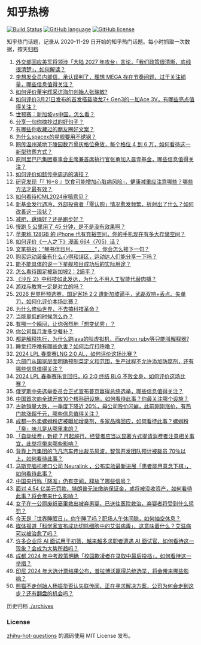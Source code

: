 # 知乎热榜
[![Build Status](https://github.com/ToWeLong/zhihu-hot-questions/workflows/CI/badge.svg)](https://github.com/ToWeLong/zhihu-hot-questions/actions)
[![GitHub language](https://img.shields.io/badge/language-golang-orange.svg)](https://golang.org/)
[![GitHub license](https://img.shields.io/github/license/ToWeLong/zhihu-hot-questions)](https://github.com/ToWeLong/zhihu-hot-questions/blob/main/LICENSE)

知乎热门话题，记录从 2020-11-29 日开始的知乎热门话题。每小时抓取一次数据，按天[归档](./archives)

<!-- BEGIN -->

1. [外交部回应美军将领涉「大陆 2027 年攻台」言论，「我们政策很清晰，底线很清楚」，如何解读？](https://www.zhihu.com/question/649500157)
1. [李想发全员内部信，承认误判了，理想 MEGA 存在节奏问题，过于关注销量，哪些信息值得关注？](https://www.zhihu.com/question/649506461)
1. [如何评价董宇辉采访海尔创始人张瑞敏?](https://www.zhihu.com/question/649262486)
1. [如何评价3月21日发布的首发搭载骁龙7+ Gen3的一加Ace 3V，有哪些亮点值得关注？](https://www.zhihu.com/question/649543249)
1. [世预赛：新加坡vs中国，怎么看？](https://www.zhihu.com/question/649467984)
1. [分享一句你摘抄过的好句子？](https://www.zhihu.com/question/649442261)
1. [有哪些你收藏过的朋友圈好文案？](https://www.zhihu.com/question/647291899)
1. [为什么spacex的星舰要用不锈钢？](https://www.zhihu.com/question/406813026)
1. [网传温州某地下陵园数万骨灰格位叠放，每个格位 4 到 6 万，如何看待这一新型殡葬方式？](https://www.zhihu.com/question/649355145)
1. [原阿里巴巴集团董事会主席兼首席执行官张勇加入晨壹基金，哪些信息值得关注？](https://www.zhihu.com/question/649462473)
1. [如何评价如懿传中周迅的演技？](https://www.zhihu.com/question/290971512)
1. [研究发现「『 16+8 』饮食可能增加心脏病风险」，健康减重应注意哪些？哪些方法才最有效？](https://www.zhihu.com/question/649303434)
1. [如何看待ICML2024审稿意见？](https://www.zhihu.com/question/640017811)
1. [新基金发行遇冷，外部投资者「零认购」情况愈发频繁，折射出了什么？如何改善这一现状？](https://www.zhihu.com/question/649496810)
1. [减肥，跳绳好？还是跑步好？](https://www.zhihu.com/question/647277007)
1. [慢跑 5 公里用了 45 分钟，是不是没有效果啊？](https://www.zhihu.com/question/649355783)
1. [苹果称 128GB 的 iPhone 也有充裕空间，你的手机现在有多大存储空间？](https://www.zhihu.com/question/649205881)
1. [如何评价《一人之下》漫画 664（705）话？](https://www.zhihu.com/question/649572597)
1. [文笔挑战：“琴书伴日月，________”，你会怎么接下一句？](https://www.zhihu.com/question/649419578)
1. [购买运动装备有什么心得和误区，运动达人们能分享一下吗？](https://www.zhihu.com/question/649563204)
1. [能不能具体的说一下星舰项目成功后的实际用途？](https://www.zhihu.com/question/649310424)
1. [怎么看待国足被新加坡2：2逼平？](https://www.zhihu.com/question/649564523)
1. [《沙丘 2》中科技如此发达，为什么不用人工智能代替肉搏？](https://www.zhihu.com/question/647871524)
1. [游戏与教育一定是对立的吗？](https://www.zhihu.com/question/645810237)
1. [2026 世界杯预选赛，国足客场 2:2 遭新加坡逼平，武磊双响+丢点、失单刀，如何化评价本场比赛？](https://www.zhihu.com/question/649537476)
1. [为什么修仙世界，不去搞科技革命？](https://www.zhihu.com/question/644225619)
1. [当能量低的时候怎么办？](https://www.zhihu.com/question/644834544)
1. [有哪一个瞬间，让你强烈地「想变优秀」？](https://www.zhihu.com/question/646959699)
1. [你公司每月发多少餐补？](https://www.zhihu.com/question/648159139)
1. [都是解释执行，为什么跑java的叫虚拟机，而python ruby等只能叫解释器?](https://www.zhihu.com/question/647430973)
1. [睡觉打呼噜有哪些危害？如何治疗打呼噜？](https://www.zhihu.com/question/649455035)
1. [2024 LPL 春季赛LNG 2:0 AL，如何评价这场比赛？](https://www.zhihu.com/question/649357836)
1. [六部门从国家层面明确预制菜定义和范围，生产过程不允许添加防腐剂，还有哪些信息值得关注？](https://www.zhihu.com/question/649529586)
1. [2024 LPL 春季赛乐言回归，iG 2:0 终结 BLG 不败金身，如何评价这场比赛？](https://www.zhihu.com/question/645088059)
1. [俄罗斯中央选举委员会正式宣布普京赢得总统选举，哪些信息值得关注？](https://www.zhihu.com/question/649516960)
1. [中国首次向全球开放10个核科研设施，如何看待此事？你最关注哪个设施？](https://www.zhihu.com/question/649316857)
1. [古驰销量大跌，一季度下降近 20%，母公司股价闪崩，此前刚刚涨价，有热门款涨超千元，哪些信息值得关注？](https://www.zhihu.com/question/649438164)
1. [成都一外卖螺蛳粉店被曝加增臭剂，多家品牌回应，如何看待此事？螺蛳粉「臭」味儿是从哪里来的？](https://www.zhihu.com/question/649455931)
1. [「自动续费」新规 7 月起施行，经营者应当以显著方式提请消费者注意相关事宜，此举将带来哪些影响？](https://www.zhihu.com/question/649493562)
1. [背靠上汽集团的飞凡汽车传出裁员风波，智驾开发团队预计被裁员 70％以上，如何看待此事？](https://www.zhihu.com/question/649458752)
1. [马斯克脑机接口公司 Neuralink ，公布实验最新进展「患者能用意念下棋」，如何看待此事？](https://www.zhihu.com/question/649459772)
1. [中国央行称「降准」仍有空间，释放了哪些信号？](https://www.zhihu.com/question/649454774)
1. [面对 4.54 亿美元罚款，特朗普无法缴纳保证金，或将被没收资产，如何看待此事？将会带来什么影响？](https://www.zhihu.com/question/649448439)
1. [女子在一公厕废纸篓里救出被弃男婴，已送往医院救治，弃婴者将受到什么惩罚？](https://www.zhihu.com/question/649450406)
1. [今天是「世界睡眠日」，你午睡了吗？职场人午休间隙，如何抽空休息？](https://www.zhihu.com/question/649118111)
1. [媒体报道「科学家宣布成功切除细胞中的艾滋病毒」，这意味着什么？艾滋病可以被治愈了吗？](https://www.zhihu.com/question/649452127)
1. [许多企业将 AI 面试用于初筛，越来越多求职者遭遇 AI 面试官，如何看待这一现象？会成为大势所趋吗？](https://www.zhihu.com/question/649440119)
1. [成都 2024 年中考政策明确「校园欺凌者在录取中最后投档」，如何看待这一举措？](https://www.zhihu.com/question/649444797)
1. [印尼 2024 年大选计票结果公布，普拉博沃赢得总统选举，将会带来哪些影响？](https://www.zhihu.com/question/649416070)
1. [熊猫不走创始人杨振华否认失联传闻，正在寻求解决方案，公司为何会走到这步？还有翻盘的机会吗？](https://www.zhihu.com/question/649358301)

<!-- END -->

历史归档 [./archives](./archives)


### License
[zhihu-hot-questions](https://github.com/towelong/zhihu-hot-questions) 的源码使用 MIT License 发布。